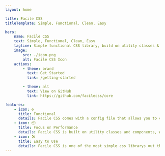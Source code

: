 ```yaml
---
layout: home

title: Facile CSS
titleTemplate: Simple, Functional, Clean, Easy

hero:
    name: Facile CSS
    text: Simple, Functional, Clean, Easy
    tagline: Simple functional CSS library, build on utility classes & components.
    image:
        src: ./icon.png
        alt: Facile CSS Icon
    actions:
        - theme: brand
          text: Get Started
          link: /getting-started

        - theme: alt
          text: View on GitHub
          link: https://github.com/facilecss/core

features:
    - icon: ⚙️
      title: Functional
      details: Facile CSS comes with a config file that allows you to customize the classes or colors, etc.
    - icon: 📦
      title: Focus on Performance
      details: Facile CSS is built on utility classes and components, which means it is optimized for performance.
    - icon: 🛠️
      title: Easy to Use
      details: Facile CSS is one of the most simple css librarys out there. The word facile is French and means "simple, easy" on english.
---
```


<style>


img {
     
     filter: drop-shadow(0 20px 60px #ea4442);
     color: black;
}

</style>

